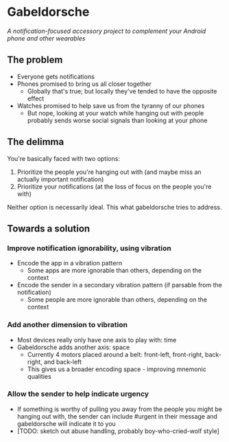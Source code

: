# Gabeldorsche
*A notification-focused accessory project to complement your Android phone and other wearables*

## The problem
* Everyone gets notifications
* Phones promised to bring us all closer together
  * Globally that's true; but locally they've tended to have the opposite effect
* Watches promised to help save us from the tyranny of our phones
  * But nope, looking at your watch while hanging out with people probably sends worse social signals than looking at your phone

## The delimma
You're basically faced with two options:

1. Prioritize the people you're hanging out with (and maybe miss an actually important notification) 
2. Prioritize your notifications (at the loss of focus on the people you're with)

Neither option is necessarily ideal. This what gabeldorsche tries to address.

## Towards a solution

### Improve notification ignorability, using vibration
* Encode the app in a vibration pattern
  * Some apps are more ignorable than others, depending on the context
* Encode the sender in a secondary vibration pattern (if parsable from the notification)
  * Some people are more ignorable than others, depending on the context

### Add another dimension to vibration
* Most devices really only have one axis to play with: time
* Gabeldorsche adds another axis: space
  * Currently 4 motors placed around a belt: front-left, front-right, back-right, and back-left
  * This gives us a broader encoding space - improving mnemonic qualities

### Allow the sender to help indicate urgency
* If something is worthy of pulling you away from the people you might be hanging out with, the sender can include #urgent in their message and gabeldorsche will indicate it to you
* [TODO: sketch out abuse handling, probably boy-who-cried-wolf style]
